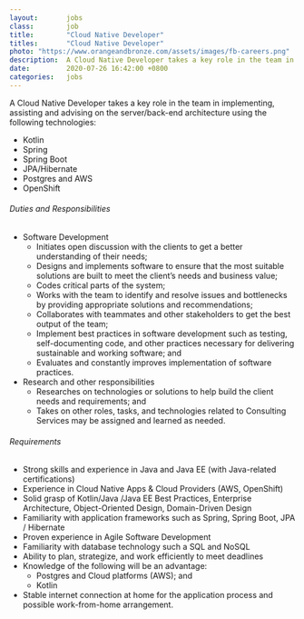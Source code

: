 ```yaml
---
layout:       jobs
class:        job
title:        "Cloud Native Developer"
titles:       "Cloud Native Developer"
photo: "https://www.orangeandbronze.com/assets/images/fb-careers.png"
description:  A Cloud Native Developer takes a key role in the team in implementing, assisting and advising on the server/back-end architecture.
date:         2020-07-26 16:42:00 +0800
categories:   jobs
---
```

<!-- Do not leave new lines after each element. Elements after new lines will not be rendered. -->
<p>
A Cloud Native Developer takes a key role in the team in implementing, assisting and advising on the server/back-end architecture using the following technologies:
     <ul>
        <li>Kotlin</li>
        <li>Spring</li>
        <li>Spring Boot</li>
        <li>JPA/Hibernate</li>
        <li>Postgres and AWS</li>
        <li>OpenShift</li>
    </ul>
</p>
<h6 class="-dark">Duties and Responsibilities</h6>
<ul>
  <li>Software Development
    <ul>
      <li>Initiates open discussion with the clients to get a better understanding of their needs;</li>
      <li>Designs and implements software to ensure that the most suitable solutions are built to meet the client’s needs and business value;</li>
      <li>Codes critical parts of the system;</li>
      <li>Works with the team to identify and resolve issues and bottlenecks by providing appropriate solutions and recommendations;</li>
      <li>Collaborates with teammates and other stakeholders to get the best output of the team;</li>
      <li>Implement best practices in software development such as testing, self-documenting code, and other practices necessary for delivering sustainable and working software; and</li>
      <li>Evaluates and constantly improves implementation of software practices.</li>  
    </ul>
  </li>
  <li>Research and other responsibilities
    <ul>
      <li>Researches on technologies or solutions to help build the client needs and requirements; and</li>
      <li>Takes on other roles, tasks, and technologies related to Consulting Services may be assigned and learned as needed.</li>
    </ul>
  </li>
</ul>
<h6 class="-dark">Requirements</h6>
<ul>
  <li>Strong skills and experience in Java and Java EE (with Java-related certifications)</li>
  <li>Experience in Cloud Native Apps & Cloud Providers (AWS, OpenShift)</li>
  <li>Solid grasp of Kotlin/Java /Java EE Best Practices, Enterprise Architecture, Object-Oriented Design, Domain-Driven Design</li>
  <li>Familiarity with application frameworks such as Spring, Spring Boot, JPA / Hibernate</li>
  <li>Proven experience in Agile Software Development</li>
  <li>Familiarity with database technology such a SQL and NoSQL</li>
  <li>Ability to plan, strategize, and work efficiently to meet deadlines</li>
  <li>Knowledge of the following will be an advantage:
    <ul>
        <li>Postgres and Cloud platforms (AWS); and</li>
        <li>Kotlin</li>
    </ul>
  </li>
  <li>Stable internet connection at home for the application process and possible work-from-home arrangement.</li>
</ul>





